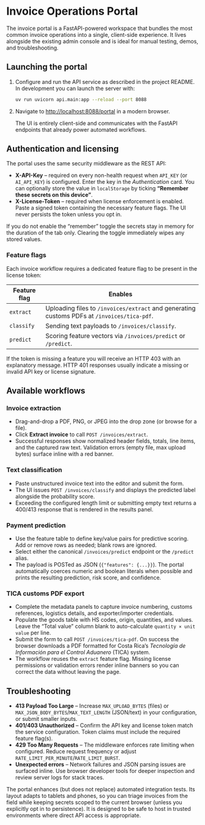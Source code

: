 # Invoice Operations Portal

The invoice portal is a FastAPI-powered workspace that bundles the most common invoice operations into a single, client-side experience. It lives alongside the existing admin console and is ideal for manual testing, demos, and troubleshooting.

## Launching the portal

1. Configure and run the API service as described in the project README. In development you can launch the server with:

   ```bash
   uv run uvicorn api.main:app --reload --port 8088
   ```

2. Navigate to [http://localhost:8088/portal](http://localhost:8088/portal) in a modern browser.

   The UI is entirely client-side and communicates with the FastAPI endpoints that already power automated workflows.

## Authentication and licensing

The portal uses the same security middleware as the REST API:

- **X-API-Key** – required on every non-health request when `API_KEY` (or `AI_API_KEY`) is configured. Enter the key in the *Authentication* card. You can optionally store the value in `localStorage` by ticking **“Remember these secrets on this device”**.
- **X-License-Token** – required when license enforcement is enabled. Paste a signed token containing the necessary feature flags. The UI never persists the token unless you opt in.

If you do not enable the “remember” toggle the secrets stay in memory for the duration of the tab only. Clearing the toggle immediately wipes any stored values.

### Feature flags

Each invoice workflow requires a dedicated feature flag to be present in the license token:

| Feature flag | Enables |
| --- | --- |
| `extract` | Uploading files to `/invoices/extract` and generating customs PDFs at `/invoices/tica-pdf`. |
| `classify` | Sending text payloads to `/invoices/classify`. |
| `predict` | Scoring feature vectors via `/invoices/predict` or `/predict`. |

If the token is missing a feature you will receive an HTTP 403 with an explanatory message. HTTP 401 responses usually indicate a missing or invalid API key or license signature.

## Available workflows

### Invoice extraction

- Drag-and-drop a PDF, PNG, or JPEG into the drop zone (or browse for a file).
- Click **Extract invoice** to call `POST /invoices/extract`.
- Successful responses show normalized header fields, totals, line items, and the captured raw text. Validation errors (empty file, max upload bytes) surface inline with a red banner.

### Text classification

- Paste unstructured invoice text into the editor and submit the form.
- The UI issues `POST /invoices/classify` and displays the predicted label alongside the probability score.
- Exceeding the configured length limit or submitting empty text returns a 400/413 response that is rendered in the results panel.

### Payment prediction

- Use the feature table to define key/value pairs for predictive scoring. Add or remove rows as needed; blank rows are ignored.
- Select either the canonical `/invoices/predict` endpoint or the `/predict` alias.
- The payload is POSTed as JSON (`{"features": {...}}`). The portal automatically coerces numeric and boolean literals when possible and prints the resulting prediction, risk score, and confidence.

### TICA customs PDF export

- Complete the metadata panels to capture invoice numbering, customs references, logistics details, and exporter/importer credentials.
- Populate the goods table with HS codes, origin, quantities, and values. Leave the “Total value” column blank to auto-calculate `quantity × unit value` per line.
- Submit the form to call `POST /invoices/tica-pdf`. On success the browser downloads a PDF formatted for Costa Rica’s *Tecnología de Información para el Control Aduanero* (TICA) system.
- The workflow reuses the `extract` feature flag. Missing license permissions or validation errors render inline banners so you can correct the data without leaving the page.

## Troubleshooting

- **413 Payload Too Large** – Increase `MAX_UPLOAD_BYTES` (files) or `MAX_JSON_BODY_BYTES`/`MAX_TEXT_LENGTH` (JSON/text) in your configuration, or submit smaller inputs.
- **401/403 Unauthorized** – Confirm the API key and license token match the service configuration. Token claims must include the required feature flag(s).
- **429 Too Many Requests** – The middleware enforces rate limiting when configured. Reduce request frequency or adjust `RATE_LIMIT_PER_MINUTE`/`RATE_LIMIT_BURST`.
- **Unexpected errors** – Network failures and JSON parsing issues are surfaced inline. Use browser developer tools for deeper inspection and review server logs for stack traces.

The portal enhances (but does not replace) automated integration tests. Its layout adapts to tablets and phones, so you can triage invoices from the field while keeping secrets scoped to the current browser (unless you explicitly opt in to persistence). It is designed to be safe to host in trusted environments where direct API access is appropriate.
